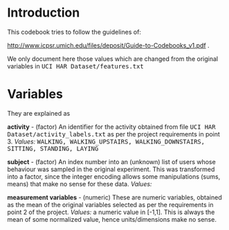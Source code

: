 # Introduction

This codebook tries to follow the guidelines of:

http://www.icpsr.umich.edu/files/deposit/Guide-to-Codebooks_v1.pdf .

We only document here those values which are changed from the original
variables in
<tt>UCI HAR Dataset/features.txt</tt>
# Variables

They are explained as 

**activity** - (factor) An identifier for the activity obtained from
file <tt>UCI HAR Dataset/activity\_labels.txt</tt> as per the
project requirements in point 3. 
	_Values:_ <tt> WALKING, WALKING_UPSTAIRS, WALKING_DOWNSTAIRS, SITTING,
	STANDING, LAYING </tt>
	
**subject** - (factor) An index number into an (unknown) list of users
whose behaviour was sampled in the original experiment. This was
transformed into a factor, since the integer encoding allows some
manipulations (sums, means) that make no sense for these data.
	_Values:_ <tt> </tt>
	
**measurement variables** - (numeric) These are numeric variables,
  obtained as the mean of the original variables selected as per the
  requirements in point 2 of the project. 
	_Values:_ a numeric value in [-1,1]. This is always the mean of
  some normalized value, hence units/dimensions make no sense. 
